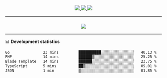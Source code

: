 <h3 align="center">
  <a href="https://github.com/hwalker928">
      <img src="https://img.shields.io/github/followers/hwalker928?label=Followers&style=for-the-badge&color=lightblue">
  </a>
  <a href="https://harryw.link/discord" alt="Discord">
      <img src="https://img.shields.io/discord/738451951758606336?label=discord&style=for-the-badge&color=lightblue"/>
  </a>
  <a href="https://harryw.link/sparked" alt="Sparked Host">
      <img src="https://img.shields.io/static/v1?label=Sponsor&message=Sparked%20Host&color=yellow&style=for-the-badge"/>
  </a>
</h3>

<hr>


<h3 align="center">
  <a href="https://github.com/hwalker928">
      <img src="https://github-profile-trophy.vercel.app/?username=hwalker928&no-bg=true&no-frame=true">
  </a>
</h3>


<hr>

📊 **Development statistics**

<!--START_SECTION:waka-->

```txt
Go               23 mins         ██████████░░░░░░░░░░░░░░░   40.13 %
PHP              14 mins         ██████▒░░░░░░░░░░░░░░░░░░   25.25 %
Blade Template   14 mins         ██████░░░░░░░░░░░░░░░░░░░   23.75 %
TypeScript       5 mins          ██▒░░░░░░░░░░░░░░░░░░░░░░   09.01 %
JSON             1 min           ▒░░░░░░░░░░░░░░░░░░░░░░░░   01.85 %
```

<!--END_SECTION:waka-->
